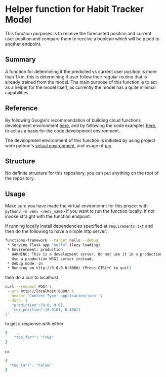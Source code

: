 # Helper function for Habit Tracker Model

This function purposes is to receive the forecasted position and current user position and compare them to receive a boolean which will be piped to another endpoint.

## Summary

A function for determining if the predicted vs current user position is more than 1 km, this is determining if user follow their regular routine that is already trained from the model. The main purpose of this function is to act as a helper for the model itself, as currently the model has a quite minimal capabilities

## Reference

By following Google's recommendation of building cloud functions development environment [here](https://cloud.google.com/functions/docs/running/overview), and by following the code examples [here](https://cloud.google.com/functions/docs/calling/http#functions-calling-http-nodejs), to act as a basis for the code development environment.

The development environment of this function is initiated by using project wide python's [virtual environment](https://docs.python.org/3/library/venv.html#:~:text=A%20virtual%20environment%20is%20a,part%20of%20your%20operating%20system.), and usage of [pip](https://pypi.org/project/pip/).

## Structure

No definite structure for this repository, you can put anything on the root of the repository.

## Usage

Make sure you have made the virtual environemnt for this project with `python3 -m venv <venv_name>` if you want to run the function locally, if not invoke straight with the function endpoint.

If running locally install dependencies specified at `requirements.txt` and then do the following to have a simple http server:

```bash
functions-framework --target hello --debug
 * Serving Flask app "hello" (lazy loading)
 * Environment: production
   WARNING: This is a development server. Do not use it in a production deployment.
   Use a production WSGI server instead.
 * Debug mode: on
 * Running on http://0.0.0.0:8080/ (Press CTRL+C to quit)
 ```

 then do a curl to localhost

 ```bash
 curl --request POST \
  --url http://localhost:8080/ \
  --header 'Content-Type: application/json' \
  --data '{
	"prediction":[0.0, 0.0],
	"cur_position":[0.0101, 0.1001]
}'
```

to get a response with either

```bash
{
	"too_far?": "True"
}
```

or

```bash
{
  "too_far?": "False"
}
```